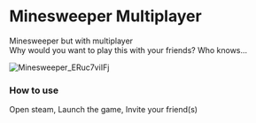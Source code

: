 # Minesweeper Multiplayer
Minesweeper but with multiplayer  
Why would you want to play this with your friends? Who knows...

![Minesweeper_ERuc7viIFj](https://github.com/nptnc/Minesweeper-Multiplayer/assets/136411477/b3dcb205-72c9-4d1f-b856-78a39917a363)

### How to use
Open steam, Launch the game, Invite your friend(s)
